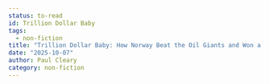 ```yaml
---
status: to-read
id: Trillion Dollar Baby
tags:
  - non-fiction
title: "Trillion Dollar Baby: How Norway Beat the Oil Giants and Won a Lasting Fortune"
date: "2025-10-07"
author: Paul Cleary
category: non-fiction
---
```

